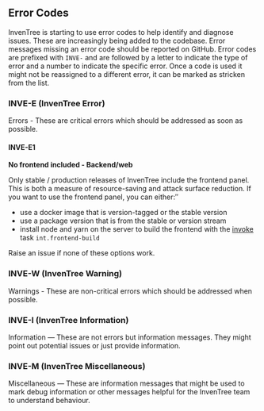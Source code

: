 ## Error Codes

InvenTree is starting to use error codes to help identify and diagnose issues. These are increasingly being added to the codebase. Error messages missing an error code should be reported on GitHub.
Error codes are prefixed with `INVE-` and are followed by a letter to indicate the type of error and a number to indicate the specific error. Once a code is used it might not be reassigned to a different error, it can be marked as stricken from the list.

### INVE-E (InvenTree Error)
Errors - These are critical errors which should be addressed as soon as possible.

#### INVE-E1
**No frontend included - Backend/web**

Only stable / production releases of InvenTree include the frontend panel. This is both a measure of resource-saving and attack surface reduction. If you want to use the frontend panel, you can either:″
- use a docker image that is version-tagged or the stable version
- use a package version that is from the stable or version stream
- install node and yarn on the server to build the frontend with the [invoke](../start/invoke.md) task `int.frontend-build`

Raise an issue if none of these options work.

### INVE-W (InvenTree Warning)
Warnings - These are non-critical errors which should be addressed when possible.

### INVE-I (InvenTree Information)
Information — These are not errors but information messages. They might point out potential issues or just provide information.

### INVE-M (InvenTree Miscellaneous)
Miscellaneous — These are information messages that might be used to mark debug information or other messages helpful for the InvenTree team to understand behaviour.
